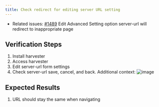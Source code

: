 ```yaml
---
title: Check redirect for editing server URL setting	
---
```


* Related issues: [#1489](https://github.com/harvester/harvester/issues/1489) Edit Advanced Setting option server-url will redirect to inappropriate page

## Verification Steps
1. Install harvester
1. Access harvester
1. Edit server-url form settings
1. Check server-url save, cancel, and back.
    Additional context:
    ![image](https://user-images.githubusercontent.com/18737885/140492691-969380aa-dbed-4999-9e90-e589dd93e4e4.png)

## Expected Results
1. URL should stay the same when navigating

